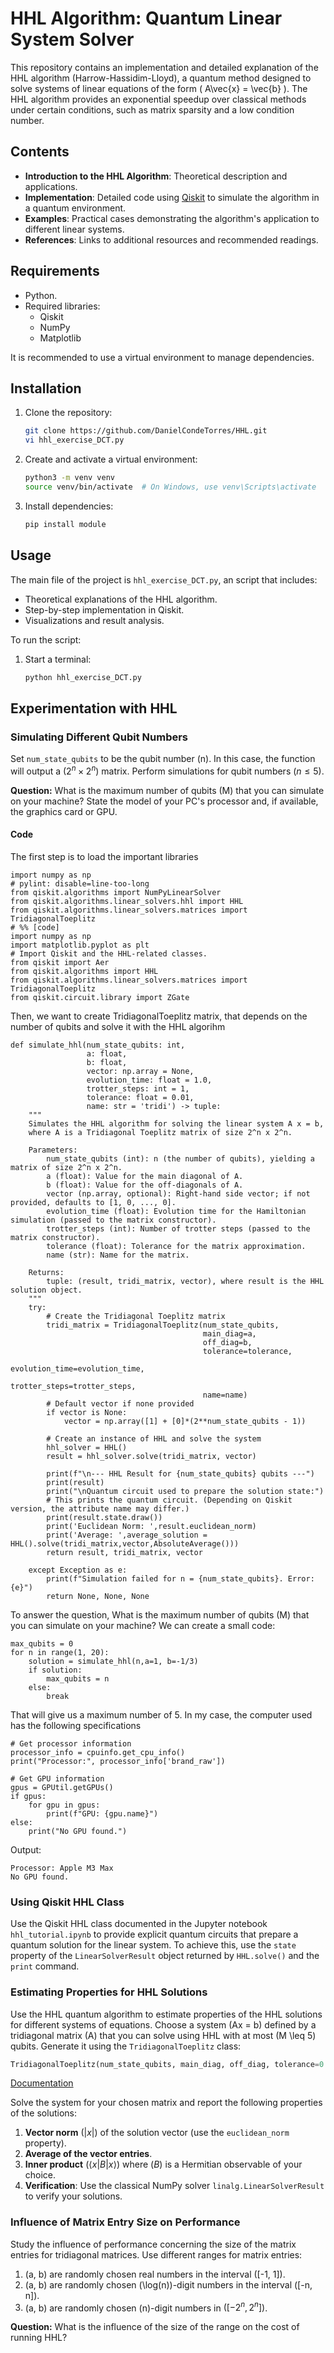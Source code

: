 # HHL Algorithm: Quantum Linear System Solver

This repository contains an implementation and detailed explanation of the HHL algorithm (Harrow-Hassidim-Lloyd), a quantum method designed to solve systems of linear equations of the form \( A\vec{x} = \vec{b} \). The HHL algorithm provides an exponential speedup over classical methods under certain conditions, such as matrix sparsity and a low condition number.
## Contents

- **Introduction to the HHL Algorithm**: Theoretical description and applications.
- **Implementation**: Detailed code using [Qiskit](https://qiskit.org/) to simulate the algorithm in a quantum environment.
- **Examples**: Practical cases demonstrating the algorithm's application to different linear systems.
- **References**: Links to additional resources and recommended readings.

## Requirements

- Python.
- Required libraries:
  - Qiskit
  - NumPy
  - Matplotlib

It is recommended to use a virtual environment to manage dependencies.

## Installation

1. Clone the repository:
   ```bash
   git clone https://github.com/DanielCondeTorres/HHL.git
   vi hhl_exercise_DCT.py
   ```

2. Create and activate a virtual environment:
   ```bash
   python3 -m venv venv
   source venv/bin/activate  # On Windows, use venv\Scripts\activate
   ```

3. Install dependencies:
   ```bash
   pip install module
   ```

## Usage

The main file of the project is `hhl_exercise_DCT.py`, an script that includes:

- Theoretical explanations of the HHL algorithm.
- Step-by-step implementation in Qiskit.
- Visualizations and result analysis.

To run the script:

1. Start a terminal:
   ```bash
   python hhl_exercise_DCT.py
   ```


## Experimentation with HHL

### Simulating Different Qubit Numbers

Set `num_state_qubits` to be the qubit number \(n\). In this case, the function will output a $(2^n \times 2^n)$ matrix. Perform simulations for qubit numbers $(n \leq 5)$. 

**Question:** What is the maximum number of qubits \(M\) that you can simulate on your machine? State the model of your PC's processor and, if available, the graphics card or GPU.
#### Code
The first step is to load the important libraries
 ```
import numpy as np
# pylint: disable=line-too-long
from qiskit.algorithms import NumPyLinearSolver
from qiskit.algorithms.linear_solvers.hhl import HHL
from qiskit.algorithms.linear_solvers.matrices import TridiagonalToeplitz
# %% [code]
import numpy as np
import matplotlib.pyplot as plt
# Import Qiskit and the HHL-related classes.
from qiskit import Aer
from qiskit.algorithms import HHL
from qiskit.algorithms.linear_solvers.matrices import TridiagonalToeplitz
from qiskit.circuit.library import ZGate
 ```

Then, we want to create  TridiagonalToeplitz matrix, that depends on the number of qubits and solve it with the HHL algorihm
```
def simulate_hhl(num_state_qubits: int,
                 a: float,
                 b: float,
                 vector: np.array = None,
                 evolution_time: float = 1.0,
                 trotter_steps: int = 1,
                 tolerance: float = 0.01,
                 name: str = 'tridi') -> tuple:
    """
    Simulates the HHL algorithm for solving the linear system A x = b,
    where A is a Tridiagonal Toeplitz matrix of size 2^n x 2^n.

    Parameters:
        num_state_qubits (int): n (the number of qubits), yielding a matrix of size 2^n x 2^n.
        a (float): Value for the main diagonal of A.
        b (float): Value for the off-diagonals of A.
        vector (np.array, optional): Right-hand side vector; if not provided, defaults to [1, 0, ..., 0].
        evolution_time (float): Evolution time for the Hamiltonian simulation (passed to the matrix constructor).
        trotter_steps (int): Number of trotter steps (passed to the matrix constructor).
        tolerance (float): Tolerance for the matrix approximation.
        name (str): Name for the matrix.

    Returns:
        tuple: (result, tridi_matrix, vector), where result is the HHL solution object.
    """
    try:
        # Create the Tridiagonal Toeplitz matrix
        tridi_matrix = TridiagonalToeplitz(num_state_qubits,
                                           main_diag=a,
                                           off_diag=b,
                                           tolerance=tolerance,
                                           evolution_time=evolution_time,
                                           trotter_steps=trotter_steps,
                                           name=name)
        # Default vector if none provided
        if vector is None:
            vector = np.array([1] + [0]*(2**num_state_qubits - 1))
        
        # Create an instance of HHL and solve the system
        hhl_solver = HHL()
        result = hhl_solver.solve(tridi_matrix, vector)
        
        print(f"\n--- HHL Result for {num_state_qubits} qubits ---")
        print(result)
        print("\nQuantum circuit used to prepare the solution state:")
        # This prints the quantum circuit. (Depending on Qiskit version, the attribute name may differ.)
        print(result.state.draw())
        print('Euclidean Norm: ',result.euclidean_norm)
        print('Average: ',average_solution = HHL().solve(tridi_matrix,vector,AbsoluteAverage()))
        return result, tridi_matrix, vector

    except Exception as e:
        print(f"Simulation failed for n = {num_state_qubits}. Error: {e}")
        return None, None, None

```

To answer the question,  What is the maximum number of qubits \(M\) that you can simulate on your machine? We can create a small code:
```
max_qubits = 0
for n in range(1, 20):
    solution = simulate_hhl(n,a=1, b=-1/3)
    if solution:
        max_qubits = n
    else:
        break
```
That will give us a maximum number of 5.
In my case, the computer used has the following specifications

```
# Get processor information
processor_info = cpuinfo.get_cpu_info()
print("Processor:", processor_info['brand_raw'])

# Get GPU information
gpus = GPUtil.getGPUs()
if gpus:
    for gpu in gpus:
        print(f"GPU: {gpu.name}")
else:
    print("No GPU found.")

```
Output:
```
Processor: Apple M3 Max
No GPU found.
```

### Using Qiskit HHL Class

Use the Qiskit HHL class documented in the Jupyter notebook `hhl_tutorial.ipynb` to provide explicit quantum circuits that prepare a quantum solution for the linear system. To achieve this, use the `state` property of the `LinearSolverResult` object returned by `HHL.solve()` and the `print` command.

### Estimating Properties for HHL Solutions

Use the HHL quantum algorithm to estimate properties of the HHL solutions for different systems of equations. Choose a system \(Ax = b\) defined by a tridiagonal matrix \(A\) that you can solve using HHL with at most \(M \leq 5\) qubits. Generate it using the `TridiagonalToeplitz` class:

```python
TridiagonalToeplitz(num_state_qubits, main_diag, off_diag, tolerance=0.01, evolution_time=1.0, trotter_steps=1, name='tridi')
```

[Documentation](https://docs.quantum.ibm.com/api/qiskit/0.40/qiskit.algorithms.linear_solvers.TridiagonalToeplitz)

Solve the system for your chosen matrix and report the following properties of the solutions:

1. **Vector norm** $(|x|)$ of the solution vector (use the `euclidean_norm` property).
2. **Average of the vector entries**.
3. **Inner product** $(\langle x | B | x \rangle)$ where $(B)$ is a Hermitian observable of your choice.
4. **Verification**: Use the classical NumPy solver `linalg.LinearSolverResult` to verify your solutions.

### Influence of Matrix Entry Size on Performance

Study the influence of performance concerning the size of the matrix entries for tridiagonal matrices. Use different ranges for matrix entries:

1. \(a, b\) are randomly chosen real numbers in the interval \([-1, 1]\).
2. \(a, b\) are randomly chosen \(\log(n)\)-digit numbers in the interval \([-n, n]\).
3. \(a, b\) are randomly chosen \(n\)-digit numbers in $([-2^n, 2^n])$.

**Question:** What is the influence of the size of the range on the cost of running HHL?

